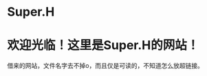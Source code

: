 # Super.H
<html>
<head>
<meta charset="utf-8">
<title>菜鸟教程(runoob.com)</title>
</head>
<body>
    <h1>欢迎光临！这里是Super.H的网站！</h1>
    <p>借来的网站，文件名字去不掉o，而且仅是可读的，不知道怎么放超链接。</p>
</body>
</html>
